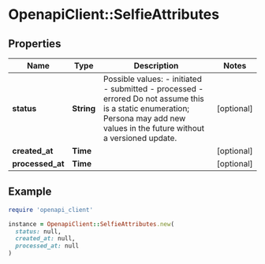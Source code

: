 # OpenapiClient::SelfieAttributes

## Properties

| Name | Type | Description | Notes |
| ---- | ---- | ----------- | ----- |
| **status** | **String** | Possible values: - initiated - submitted - processed - errored  Do not assume this is a static enumeration; Persona may add new values in the future without a versioned update. | [optional] |
| **created_at** | **Time** |  | [optional] |
| **processed_at** | **Time** |  | [optional] |

## Example

```ruby
require 'openapi_client'

instance = OpenapiClient::SelfieAttributes.new(
  status: null,
  created_at: null,
  processed_at: null
)
```

